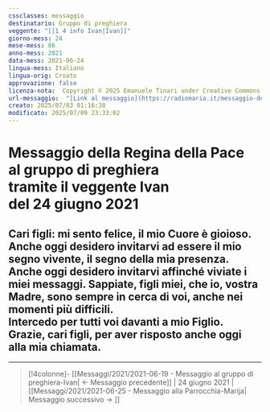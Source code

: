 ```yaml
---
cssclasses: messaggio
destinatario: Gruppo di preghiera
veggente: "[[1 4 info Ivan|Ivan]]"
giorno-mess: 24
mese-mess: 06
anno-mess: 2021
data-mess: 2021-06-24
lingua-mess: Italiano
lingua-orig: Croato
approvazione: false
licenza-nota:  Copyright © 2025 Emanuele Tinari under Creative Commons BY-NC-SA 4.0 https://creativecommons.org/licenses/by-nc-sa/4.0/
url-messaggio:  "[Link al messaggio](https://radiomaria.it/messaggio-del-24-giugno-2021/)"
creato: 2025/07/03 01:16:38
modificato: 2025/07/09 23:33:02
---
```


# Messaggio della Regina della Pace<br>al gruppo di preghiera<br>tramite il veggente Ivan<br>del 24 giugno 2021

## Cari figli: mi sento felice, il mio Cuore è gioioso.<br>Anche oggi desidero invitarvi ad essere il mio segno vivente, il segno della mia presenza.<br>Anche oggi desidero invitarvi affinché viviate i miei messaggi. Sappiate, figli miei, che io, vostra Madre, sono sempre in cerca di voi, anche nei momenti più difficili.<br>Intercedo per tutti voi davanti a mio Figlio. Grazie, cari figli, per aver risposto anche oggi alla mia chiamata.

***

> [!4colonne]- [[Messaggi/2021/2021-06-19 - Messaggio al gruppo di preghiera-Ivan| ← Messaggio precedente]] | 24 giugno 2021 | [[Messaggi/2021/2021-06-25 - Messaggio alla Parrocchia-Marija| Messaggio successivo → ]]
